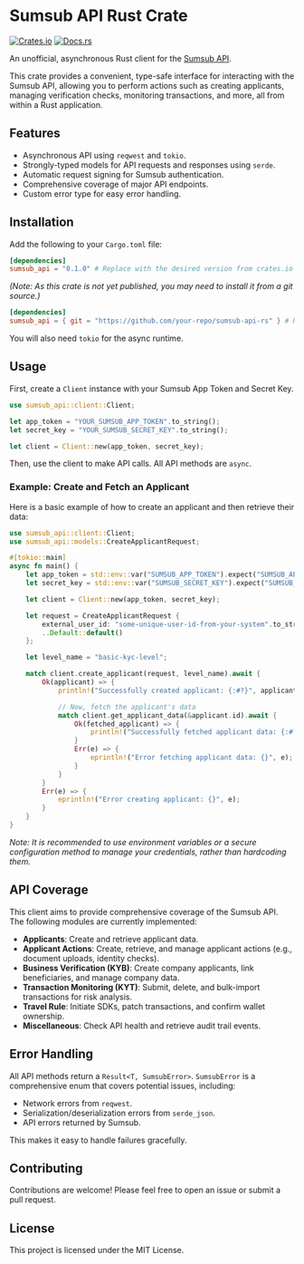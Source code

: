 # Sumsub API Rust Crate

[![Crates.io](https://img.shields.io/crates/v/sumsub_api.svg)](https://crates.io/crates/sumsub_api) <!-- Placeholder -->
[![Docs.rs](https://docs.rs/sumsub_api/badge.svg)](https://docs.rs/sumsub_api) <!-- Placeholder -->

An unofficial, asynchronous Rust client for the [Sumsub API](https://docs.sumsub.com/reference/about-sumsub-api).

This crate provides a convenient, type-safe interface for interacting with the Sumsub API, allowing you to perform actions such as creating applicants, managing verification checks, monitoring transactions, and more, all from within a Rust application.

## Features

*   Asynchronous API using `reqwest` and `tokio`.
*   Strongly-typed models for API requests and responses using `serde`.
*   Automatic request signing for Sumsub authentication.
*   Comprehensive coverage of major API endpoints.
*   Custom error type for easy error handling.

## Installation

Add the following to your `Cargo.toml` file:

```toml
[dependencies]
sumsub_api = "0.1.0" # Replace with the desired version from crates.io
```
*(Note: As this crate is not yet published, you may need to install it from a git source.)*

```toml
[dependencies]
sumsub_api = { git = "https://github.com/your-repo/sumsub-api-rs" } # Replace with actual URL
```

You will also need `tokio` for the async runtime.

## Usage

First, create a `Client` instance with your Sumsub App Token and Secret Key.

```rust
use sumsub_api::client::Client;

let app_token = "YOUR_SUMSUB_APP_TOKEN".to_string();
let secret_key = "YOUR_SUMSUB_SECRET_KEY".to_string();

let client = Client::new(app_token, secret_key);
```

Then, use the client to make API calls. All API methods are `async`.

### Example: Create and Fetch an Applicant

Here is a basic example of how to create an applicant and then retrieve their data:

```rust
use sumsub_api::client::Client;
use sumsub_api::models::CreateApplicantRequest;

#[tokio::main]
async fn main() {
    let app_token = std::env::var("SUMSUB_APP_TOKEN").expect("SUMSUB_APP_TOKEN not set");
    let secret_key = std::env::var("SUMSUB_SECRET_KEY").expect("SUMSUB_SECRET_KEY not set");

    let client = Client::new(app_token, secret_key);

    let request = CreateApplicantRequest {
        external_user_id: "some-unique-user-id-from-your-system".to_string(),
        ..Default::default()
    };

    let level_name = "basic-kyc-level";

    match client.create_applicant(request, level_name).await {
        Ok(applicant) => {
            println!("Successfully created applicant: {:#?}", applicant);

            // Now, fetch the applicant's data
            match client.get_applicant_data(&applicant.id).await {
                Ok(fetched_applicant) => {
                    println!("Successfully fetched applicant data: {:#?}", fetched_applicant);
                }
                Err(e) => {
                    eprintln!("Error fetching applicant data: {}", e);
                }
            }
        }
        Err(e) => {
            eprintln!("Error creating applicant: {}", e);
        }
    }
}
```
*Note: It is recommended to use environment variables or a secure configuration method to manage your credentials, rather than hardcoding them.*

## API Coverage

This client aims to provide comprehensive coverage of the Sumsub API. The following modules are currently implemented:

*   **Applicants**: Create and retrieve applicant data.
*   **Applicant Actions**: Create, retrieve, and manage applicant actions (e.g., document uploads, identity checks).
*   **Business Verification (KYB)**: Create company applicants, link beneficiaries, and manage company data.
*   **Transaction Monitoring (KYT)**: Submit, delete, and bulk-import transactions for risk analysis.
*   **Travel Rule**: Initiate SDKs, patch transactions, and confirm wallet ownership.
*   **Miscellaneous**: Check API health and retrieve audit trail events.

## Error Handling

All API methods return a `Result<T, SumsubError>`. `SumsubError` is a comprehensive enum that covers potential issues, including:
*   Network errors from `reqwest`.
*   Serialization/deserialization errors from `serde_json`.
*   API errors returned by Sumsub.

This makes it easy to handle failures gracefully.

## Contributing

Contributions are welcome! Please feel free to open an issue or submit a pull request.

## License

This project is licensed under the MIT License.
